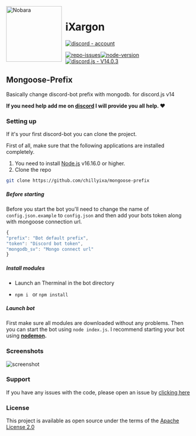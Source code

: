 <img width="150" height="150" align="left" style="float: left; margin: 0 10px 10px 0;" alt="Nobara" src="https://avatars.githubusercontent.com/u/34603648?v=4">

# iXargon

[![discord - account](https://img.shields.io/badge/discord-account-0083c1?logo=discord&logoColor=white)](https://discord.com/users/244847249866096640)

[![repo-issues](https://img.shields.io/github/issues/chillyixa/mongoose-prefix.svg?style=for-the-badge)](https://github.com/chillyixa/mongoose-prefix/issues)[![node-version](https://img.shields.io/badge/NODEJS->=16.16.0-44cc11?style=for-the-badge&logo=node.js&logoColor=white)](https://nodejs.org/) [![discord.js - V14.0.3](https://img.shields.io/badge/discord.js-V14.0.3-0083c1?style=for-the-badge&logo=node.js&logoColor=white)](https://www.npmjs.com/package/discord.js)

## Mongoose-Prefix

Basically change discord-bot prefix with mongodb. for discord.js v14

**If you need help add me on [discord](https://discord.com/users/244847249866096640) I will provide you all help. ❤️**

### Setting up

If it's your first discord-bot you can clone the project.



First of all, make sure that the following applications are installed completely.

1. You need to install [Node.js](https://nodejs.org/en/) v16.16.0 or higher.
2. Clone the repo
```sh
git clone https://github.com/chillyixa/mongoose-prefix
```
##### Before starting

Before you start the bot you'll need to change the name of `config.json.example` to `config.json` and then add your bots token along with mongoose connection url.

```js
{
"prefix": "Bot default prefix",
"token": "Discord bot token",
"mongodb_sv": "Mongo connect url"
}

```

##### Install modules

- Launch an Therminal in the bot directory

- `npm i ` or `npm install`  

##### Launch bot

First make sure all modules are downloaded without any problems. Then you can start the bot using `node index.js`. I recommend starting your bot using **[nodemon](https://www.npmjs.com/package/nodemon).**

### Screenshots

![screenshot](https://cdn.discordapp.com/attachments/932669467903799376/1000213313394843748/2022-07-23_04-30-27.png?size=4096)

### Support

If you have any issues with the code, please open an issue by [clicking here](https://github.com/chillyixa/mongoose-prefix/issues)

### License

This project is available as open source under the terms of the [Apache License 2.0](https://github.com/chillyixa/mongoose-prefix/blob/master/LICENSE)
